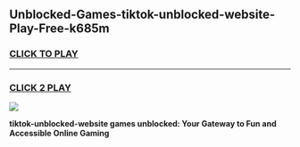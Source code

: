 
## Unblocked-Games-tiktok-unblocked-website-Play-Free-k685m
<h3>
<a href="https://premium76.site?title=tiktok-unblocked-website&ref=23A">CLICK TO PLAY</a></h3>
<hr>

<h3>
<a href="https://premium76.site?title=tiktok-unblocked-website&ref=23A">CLICK 2 PLAY</a>
  
</h3>

<a href="https://premium76.site?title=tiktok-unblocked-website&ref=23A"><img src="https://clearcache.store/games.png"></a>


**tiktok-unblocked-website games unblocked: Your Gateway to Fun and Accessible Online Gaming**
